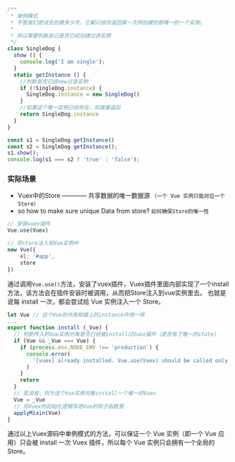 ``` js
/**
 * 单例模式
 * 不管我们尝试去创建多少次，它都只给你返回第一次所创建的那唯一的一个实例。
 *
 * 所以需要判断自己是否已经创建过该实例
 */
class SingleDog {
  show () {
    console.log('I am single');
  }
  static getInstance () {
    //判断是否已经new过该实例
    if (!SingleDog.instance) {
      SingleDog.instance = new SingleDog()
    }
    //如果这个唯一实例已经存在，则直接返回
    return SingleDog.instance
  }
}

const s1 = SingleDog.getInstance()
const s2 = SingleDog.getInstance();
s1.show();
console.log(s1 === s2 ? 'true' : 'false');

```

### 实际场景
 * Vuex中的Store ———— 共享数据的唯一数据源 `（一个 Vue 实例只能对应一个 Store）`
 * so how to make sure unique Data from store? `如何确保Store的唯一性`

``` js
// 安装vuex插件
Vue.use(Vuex)

// 将store注入到Vue实例中
new Vue({
    el: '#app',
    store
})
```
通过调用`Vue.use()`方法，安装了vuex插件，Vuex插件里面内部实现了一个install方法，该方法会在插件安装时被调用，从而把Store注入到vue实例里去。
也就是说每 install 一次，都会尝试给 Vue 实例注入一个 Store。

``` js
let Vue // 这个Vue的作用和楼上的instance作用一样
...
export function install (_Vue) {
  // 判断传入的Vue实例对象是否已经被install过Vuex插件（是否有了唯一的state）
  if (Vue && _Vue === Vue) {
    if (process.env.NODE_ENV !== 'production') {
      console.error(
        '[vuex] already installed. Vue.use(Vuex) should be called only once.'
      )
    }
    return
  }
  // 若没有，则为这个Vue实例对象install一个唯一的Vuex
  Vue = _Vue
  // 将Vuex的初始化逻辑写进Vue的钩子函数里
  applyMixin(Vue)
}

```
通过以上Vuex源码中单例模式的方法，可以保证一个 Vue 实例（即一个 Vue 应用）只会被 install 一次 Vuex 插件，所以每个 Vue 实例只会拥有一个全局的 Store。
 


